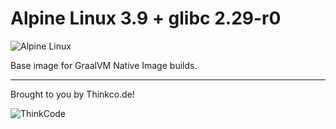 # Alpine Linux 3.9 + glibc 2.29-r0

![Alpine Linux](https://avatars2.githubusercontent.com/u/7600810?s=200&v=4)

Base image for GraalVM Native Image builds.

---
Brought to you by Thinkco.de!

![ThinkCode](https://avatars2.githubusercontent.com/u/31565447?s=200) 
